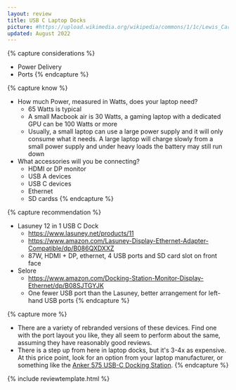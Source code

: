 ```yaml
---
layout: review
title: USB C Laptop Docks
picture: #https://upload.wikimedia.org/wikipedia/commons/1/1c/Lewis_Carroll_-_Henry_Holiday_-_Hunting_of_the_Snark_-_Plate_10.jpg
updated: August 2022
---
```


{% capture considerations %}
- Power Delivery
- Ports
{% endcapture %}

{% capture know %}
- How much Power, measured in Watts, does your laptop need?
    - 65 Watts is typical
    - A small Macbook air is 30 Watts, a gaming laptop with a dedicated GPU can be 100 Watts or more
    - Usually, a small laptop can use a large power supply and it will only consume what it needs. A large laptop will charge slowly from a small power supply and under heavy loads the battery may still run down
- What accessories will you be connecting?
    - HDMI or DP monitor
    - USB A devices
    - USB C devices
    - Ethernet
    - SD cardss
{% endcapture %}

{% capture recommendation %}
- Lasuney 12 in 1 USB C Dock
    - https://www.lasuney.net/products/11
    - https://www.amazon.com/Lasuney-Display-Ethernet-Adapter-Compatible/dp/B086QXDXXZ
    - 87W, HDMI + DP, ethernet, 4 USB ports and SD card slot on front face
- Selore
    - https://www.amazon.com/Docking-Station-Monitor-Display-Ethernet/dp/B08SJTGYJK
    - One fewer USB port than the Lasuney, better arrangement for left-hand USB ports
{% endcapture %}

{% capture more %}
- There are a variety of rebranded versions of these devices. Find one with the port layout you like, they all seem to perform about the same, assuming they have reasonably good reviews.
- There is a step up from here in laptop docks, but it's 3-4x as expensive. At this price point, look for an option from your laptop manufacturer, or something like the [Anker 575 USB-C Docking Station](https://www.amazon.com/Anker-Docking-PowerExpand-Charging-Ethernet/dp/B088F7SY6S).
{% endcapture %}

{% include reviewtemplate.html %}